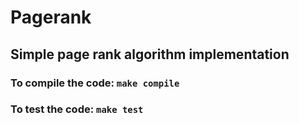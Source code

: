 Pagerank
========
Simple page rank algorithm implementation
-----------------------------------------

### To compile the code: `make compile`

### To test the code: `make test`
